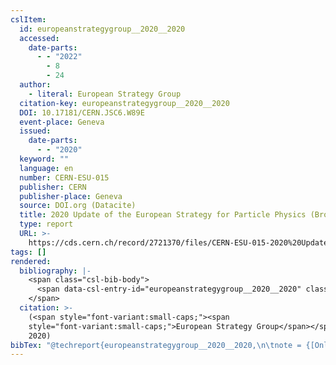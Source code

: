 ```yaml
---
cslItem:
  id: europeanstrategygroup__2020__2020
  accessed:
    date-parts:
      - - "2022"
        - 8
        - 24
  author:
    - literal: European Strategy Group
  citation-key: europeanstrategygroup__2020__2020
  DOI: 10.17181/CERN.JSC6.W89E
  event-place: Geneva
  issued:
    date-parts:
      - - "2020"
  keyword: ""
  language: en
  number: CERN-ESU-015
  publisher: CERN
  publisher-place: Geneva
  source: DOI.org (Datacite)
  title: 2020 Update of the European Strategy for Particle Physics (Brochure)
  type: report
  URL: >-
    https://cds.cern.ch/record/2721370/files/CERN-ESU-015-2020%20Update%20European%20Strategy.pdf
tags: []
rendered:
  bibliography: |-
    <span class="csl-bib-body">
      <span data-csl-entry-id="europeanstrategygroup__2020__2020" class="csl-entry"><span class='author-bib'>European Strategy Group</span>. <span class='date-bib'>(2020)</span>. <span class='title'><i><b><span style="font-style:normal;">2020 Update of the European Strategy for Particle Physics (Brochure)</span></b></i></span> (CERN-ESU-015). CERN. <span class='URL'><a href='https://doi.org/10.17181/CERN.JSC6.W89E'>LINK</a></span></span>
    </span>
  citation: >-
    (<span style="font-variant:small-caps;"><span
    style="font-variant:small-caps;">European Strategy Group</span></span>,
    2020)
bibTex: "@techreport{europeanstrategygroup__2020__2020,\n\tnote = {[Online; accessed 2022-08-24]},\n\taddress = {Geneva},\n\tauthor = {{European Strategy Group}},\n\tdoi = {10.17181/CERN.JSC6.W89E},\n\tyear = {2020},\n\tnumber = {CERN-ESU-015},\n\tinstitution = {CERN},\n\ttitle = {2020 {Update} of the {European} {Strategy} for {Particle} {Physics} ({Brochure})},\n\turl = {https://cds.cern.ch/record/2721370/files/CERN-ESU-015-2020%20Update%20European%20Strategy.pdf},\n}\n\n"
---
```

